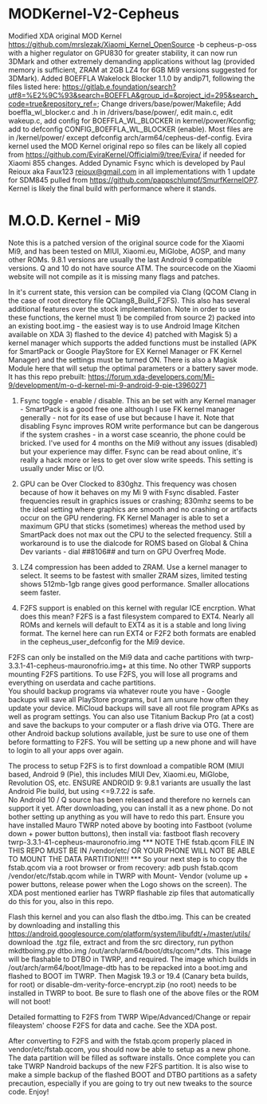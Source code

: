 # MODKernel-V2-Cepheus
Modified XDA original MOD Kernel https://github.com/mrslezak/Xiaomi_Kernel_OpenSource -b cepheus-p-oss with a higher regulator on GPU830 for greater stability, it can now run 3DMark and other extremely demanding applications without lag (provided memory is sufficient, ZRAM at 2GB LZ4 for 6GB Mi9 versions suggested for 3DMark).  Added BOEFFLA Wakelock Blocker 1.1.0 by andip71, following the files listed here: https://gitlab.e.foundation/search?utf8=%E2%9C%93&search=BOEFFLA&group_id=&project_id=295&search_code=true&repository_ref=; Change drivers/base/power/Makefile; Add boeffla_wl_blocker.c and .h in /drivers/base/power/, edit main.c, edit wakeup.c, add config for BOEFFLA_WL_BLOCKER in kernel/power/Kconfig; add to defconfig CONFIG_BOEFFLA_WL_BLOCKER (enable).  Most files are in /kernel/power/ except defconfig arch/arm64/cepheus-def-config.  Evira kernel used the MOD Kernel original repo so files can be likely all copied from https://github.com/EviraKernel/Officialmi9/tree/Evira/ if needed for Xiaomi 855 changes.  Added Dynamic Fsync which is developed by Paul Reioux aka Faux123 <reioux@gmail.com> in all implementations with 1 update for SDM845 pulled from https://github.com/pappschlumpf/SmurfKernelOP7.  Kernel is likely the final build with performance where it stands.

M.O.D. Kernel - Mi9
==========================

Note this is a patched version of the original source code for the Xiaomi Mi9, and has been tested on MIUI, Xiaomi.eu, MiGlobe,
AOSP, and many other ROMs.  9.8.1 versions are usually the last Android 9 compatible versions.  Q and 10 do not have source ATM.
The sourcecode on the Xiaomi website will not compile as it is missing many flags and patches.

In it's current state, this version can be compiled via Clang (QCOM Clang in the case of root directory file QClang8_Build_F2FS).
This also has several additional features over the stock implementation.  Note in order to use these functions, the kernel must 1)
be compiled from source 2) packed into an existing boot.img - the easiest way is to use Android Image Kitchen available on XDA
3) flashed to the device 4) patched with Magisk 5) a kernel manager which supports the added functions must be installed 
(APK for SmartPack or Google PlayStore for EX Kernel Manager or FK Kernel Manager) and the settings must be turned ON. There is
also a Magisk Module here that will setup the optimal parameters or a battery saver mode.  It has this repo prebuilt:
https://forum.xda-developers.com/Mi-9/development/m-o-d-kernel-mi-9-android-9-pie-t3960271

1) Fsync toggle - enable / disable.  This an be set with any Kernel manager - SmartPack is a good free one although I use
FK kernel manager generally - not for its ease of use but because I have it.  Note that disabling Fsync improves ROM write 
performance but can be dangerous if the system crashes - in a worst case sceanrio, the phone could be bricked.  I've used 
for 4 months on the Mi9 without any issues (disabled) but your experience may differ.  Fsync can be read about online, it's 
really a hack more or less to get over slow write speeds.  This setting is usually under Misc or I/O.

2) GPU can be Over Clocked to 830ghz.  This frequency was chosen because of how it behaves on my Mi 9 with Fsync disabled.
Faster frequencies result in graphics issues or crashing; 830mhz seems to be the ideal setting where graphics are smooth
and no crashing or artifacts occur on the GPU rendering.  FK Kernel Manager is able to set a maximum GPU that sticks (sometimes)
whereas the method used by SmartPack does not max out the CPU to the selected frequency.  Still a workaround is to use
the dialcode for ROMS based on Global & China Dev variants - dial *#*#8106#*#* and turn on GPU Overfreq Mode.

3) LZ4 compression has been added to ZRAM.  Use a kernel manager to select.  It seems to be fastest with smaller ZRAM sizes,
limited testing shows 512mb-1gb range gives good performance.  Smaller allocations seem faster.

4) F2FS support is enabled on this kernel with regular ICE encrption.  What does this mean?  F2FS is a fast filesystem compared 
to EXT4.  Nearly all ROMs and kernels will default to EXT4 as it is a stable and long living format.  The kernel here can run EXT4
or F2F2 both formats are enabled in the cepheus_user_defconfig for the Mi9 device.

F2FS can only be installed on the Mi9 data and cache partitions with twrp-3.3.1-41-cepheus-mauronofrio.img+ at this time.  No other 
TWRP supports mounting F2FS partitions.  To use F2FS, you will lose all programs and everything on userdata and cache partitions.  
You should backup programs via whatever route you have - Google backups will save all PlayStore programs, but I am unsure how often
they update your device.  MiCloud backups will save all root file program APKs as well as program settings.  You can also use 
Titanium Backup Pro (at a cost) and save the backups to your computer or a flash drive via OTG.  There are other Android backup 
solutions available, just be sure to use one of them before formatting to F2FS.  You will be setting up a new phone and will
have to login to all your apps over again.  

The process to setup F2FS is to first download a compatible ROM (MIUI based, Android 9 (Pie), this includes MIUI Dev, Xiaomi.eu, 
MiGlobe, Revolution OS, etc. ENSURE ANDROID 9: 9.8.1 variants are usually the last Android Pie build, but using <=9.7.22 is safe.  
No Android 10 / Q source has been released and therefore no kernels can support it yet.  After downloading, you can install it as
a new phone.  Do not bother setting up anything as you will have to redo this part. Ensure you have installed Mauro TWRP noted above
by booting into Fastboot (volume down + power button buttons), then install via: fastboot flash recovery 
twrp-3.3.1-41-cepheus-mauronofrio.img *** NOTE THE fstab.qcom FILE IN THIS REPO MUST BE IN /vendor/etc/ OR YOUR PHONE WILL NOT BE 
ABLE TO MOUNT THE DATA PARTITION!!!! *** So your next step is to copy the fstab.qcom via a root browser or from recovery:
adb push fstab.qcom /vendor/etc/fstab.qcom while in TWRP with Mount- Vendor (volume up + power buttons, release power when the Logo 
shows on the screen).  The XDA post mentioned earlier has TWRP flashable zip files that automatically do this for you, also in this repo.

Flash this kernel and you can also flash the dtbo.img.  This can be created by downloading and installing this
https://android.googlesource.com/platform/system/libufdt/+/master/utils/ download the .tgz file, extract and from the src directory,
run python mkdtboimg.py dtbo.img /out/arch/arm64/boot/dts/qcom/*.dts.  This image will be flashable to DTBO in TWRP, and required.
The image which builds in /out/arch/arm64/boot/Image-dtb has to be repacked into a boot.img and flashed to BOOT im TWRP.  Then
Magisk 19.3 or 19.4 (Canary beta builds, for root) or disable-dm-verity-force-encrypt.zip (no root) needs to be installed in TWRP to 
boot.  Be sure to flash one of the above files or the ROM will not boot!

Detailed formatting to F2FS from TWRP Wipe/Advanced/Change or repair fileaystem' choose F2FS for data and cache.  See the XDA post.

After converting to F2FS and with the fstab.qcom properly placed in vendor/etc/fstab.qcom, you should now be able to setup as a new
phone.  The data partition will be filled as software installs.  Once complete you can take TWRP Nandroid backups of the new F2FS
partition.  It is also wise to make a simple backup of the flashed BOOT and DTBO partitions as a safety precaution, especially if 
you are going to try out new tweaks to the source code.  Enjoy!
